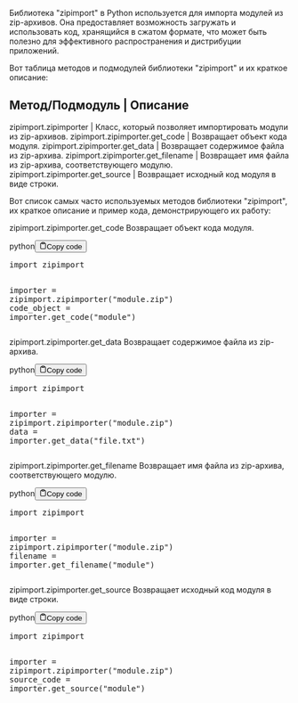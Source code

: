 <p>Библиотека "zipimport" в Python используется для импорта модулей из zip-архивов.
Она предоставляет возможность загружать и использовать код, хранящийся в сжатом формате,
что может быть полезно для эффективного распространения и дистрибуции приложений.</p>
<p>Вот таблица методов и подмодулей библиотеки "zipimport" и их краткое описание:</p>
<h2>Метод/Подмодуль    | Описание</h2>
<p>zipimport.zipimporter   | Класс, который позволяет импортировать модули из zip-архивов.
zipimport.zipimporter.get_code   | Возвращает объект кода модуля.
zipimport.zipimporter.get_data   | Возвращает содержимое файла из zip-архива.
zipimport.zipimporter.get_filename   | Возвращает имя файла из zip-архива, соответствующего модулю.
zipimport.zipimporter.get_source   | Возвращает исходный код модуля в виде строки.</p>
<p>Вот список самых часто используемых методов библиотеки "zipimport", их краткое описание и пример кода, демонстрирующего их работу:</p>
<p>zipimport.zipimporter.get_code Возвращает объект кода модуля.</p>
<div class="code-element"><div class="lang-line"><text>python</text><button class="copy-button" onclick="copyCode(this)"><svg stroke="currentColor" fill="none" stroke-width="2" viewBox="0 0 24 24" stroke-linecap="round" stroke-linejoin="round" class="h-4 w-4" height="1em" width="1em" xmlns="http://www.w3.org/2000/svg"><path d="M16 4h2a2 2 0 0 1 2 2v14a2 2 0 0 1-2 2H6a2 2 0 0 1-2-2V6a2 2 0 0 1 2-2h2"></path><rect x="8" y="2" width="8" height="4" rx="1" ry="1"></rect></svg><text>Copy code</text></button></div><div class="code"><div class="highlight"><pre><span></span><span class="kn">import</span> <span class="nn">zipimport</span>

<span class="n">importer</span> <span class="o">=</span> <span class="n">zipimport</span><span class="o">.</span><span class="n">zipimporter</span><span class="p">(</span><span class="s2">&quot;module.zip&quot;</span><span class="p">)</span>
<span class="n">code_object</span> <span class="o">=</span> <span class="n">importer</span><span class="o">.</span><span class="n">get_code</span><span class="p">(</span><span class="s2">&quot;module&quot;</span><span class="p">)</span>
</pre></div></div></div>

<p>zipimport.zipimporter.get_data Возвращает содержимое файла из zip-архива.</p>
<div class="code-element"><div class="lang-line"><text>python</text><button class="copy-button" onclick="copyCode(this)"><svg stroke="currentColor" fill="none" stroke-width="2" viewBox="0 0 24 24" stroke-linecap="round" stroke-linejoin="round" class="h-4 w-4" height="1em" width="1em" xmlns="http://www.w3.org/2000/svg"><path d="M16 4h2a2 2 0 0 1 2 2v14a2 2 0 0 1-2 2H6a2 2 0 0 1-2-2V6a2 2 0 0 1 2-2h2"></path><rect x="8" y="2" width="8" height="4" rx="1" ry="1"></rect></svg><text>Copy code</text></button></div><div class="code"><div class="highlight"><pre><span></span><span class="kn">import</span> <span class="nn">zipimport</span>

<span class="n">importer</span> <span class="o">=</span> <span class="n">zipimport</span><span class="o">.</span><span class="n">zipimporter</span><span class="p">(</span><span class="s2">&quot;module.zip&quot;</span><span class="p">)</span>
<span class="n">data</span> <span class="o">=</span> <span class="n">importer</span><span class="o">.</span><span class="n">get_data</span><span class="p">(</span><span class="s2">&quot;file.txt&quot;</span><span class="p">)</span>
</pre></div></div></div>

<p>zipimport.zipimporter.get_filename Возвращает имя файла из zip-архива, соответствующего модулю.</p>
<div class="code-element"><div class="lang-line"><text>python</text><button class="copy-button" onclick="copyCode(this)"><svg stroke="currentColor" fill="none" stroke-width="2" viewBox="0 0 24 24" stroke-linecap="round" stroke-linejoin="round" class="h-4 w-4" height="1em" width="1em" xmlns="http://www.w3.org/2000/svg"><path d="M16 4h2a2 2 0 0 1 2 2v14a2 2 0 0 1-2 2H6a2 2 0 0 1-2-2V6a2 2 0 0 1 2-2h2"></path><rect x="8" y="2" width="8" height="4" rx="1" ry="1"></rect></svg><text>Copy code</text></button></div><div class="code"><div class="highlight"><pre><span></span><span class="kn">import</span> <span class="nn">zipimport</span>

<span class="n">importer</span> <span class="o">=</span> <span class="n">zipimport</span><span class="o">.</span><span class="n">zipimporter</span><span class="p">(</span><span class="s2">&quot;module.zip&quot;</span><span class="p">)</span>
<span class="n">filename</span> <span class="o">=</span> <span class="n">importer</span><span class="o">.</span><span class="n">get_filename</span><span class="p">(</span><span class="s2">&quot;module&quot;</span><span class="p">)</span>
</pre></div></div></div>

<p>zipimport.zipimporter.get_source Возвращает исходный код модуля в виде строки.</p>
<div class="code-element"><div class="lang-line"><text>python</text><button class="copy-button" onclick="copyCode(this)"><svg stroke="currentColor" fill="none" stroke-width="2" viewBox="0 0 24 24" stroke-linecap="round" stroke-linejoin="round" class="h-4 w-4" height="1em" width="1em" xmlns="http://www.w3.org/2000/svg"><path d="M16 4h2a2 2 0 0 1 2 2v14a2 2 0 0 1-2 2H6a2 2 0 0 1-2-2V6a2 2 0 0 1 2-2h2"></path><rect x="8" y="2" width="8" height="4" rx="1" ry="1"></rect></svg><text>Copy code</text></button></div><div class="code"><div class="highlight"><pre><span></span><span class="kn">import</span> <span class="nn">zipimport</span>

<span class="n">importer</span> <span class="o">=</span> <span class="n">zipimport</span><span class="o">.</span><span class="n">zipimporter</span><span class="p">(</span><span class="s2">&quot;module.zip&quot;</span><span class="p">)</span>
<span class="n">source_code</span> <span class="o">=</span> <span class="n">importer</span><span class="o">.</span><span class="n">get_source</span><span class="p">(</span><span class="s2">&quot;module&quot;</span><span class="p">)</span>
</pre></div></div></div>